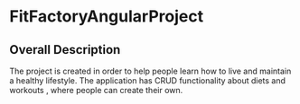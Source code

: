 # FitFactoryAngularProject
## Overall Description
The project is created in order to help people learn how to live and maintain a healthy lifestyle. The application has CRUD functionality about diets and workouts , where people can create their own. 
